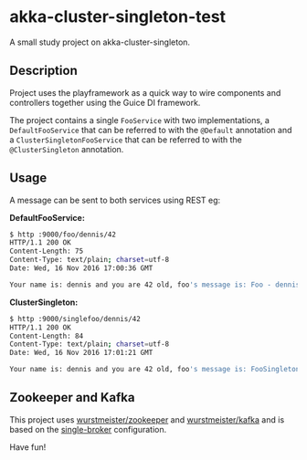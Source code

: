 # akka-cluster-singleton-test
A small study project on akka-cluster-singleton.

## Description
Project uses the playframework as a quick way to wire components and controllers together using
the Guice DI framework.

The project contains a single `FooService` with two implementations, a `DefaultFooService` that can
be referred to with the `@Default` annotation and a `ClusterSingletonFooService` that can be referred to
with the `@ClusterSingleton` annotation.

## Usage
A message can be sent to both services using REST eg:

__DefaultFooService:__
```bash
$ http :9000/foo/dennis/42
HTTP/1.1 200 OK
Content-Length: 75
Content-Type: text/plain; charset=utf-8
Date: Wed, 16 Nov 2016 17:00:36 GMT

Your name is: dennis and you are 42 old, foo's message is: Foo - dennis, 42
```

__ClusterSingleton:__
```bash
$ http :9000/singlefoo/dennis/42
HTTP/1.1 200 OK
Content-Length: 84
Content-Type: text/plain; charset=utf-8
Date: Wed, 16 Nov 2016 17:01:21 GMT

Your name is: dennis and you are 42 old, foo's message is: FooSingleton - dennis, 42
```

## Zookeeper and Kafka
This project uses [wurstmeister/zookeeper](https://hub.docker.com/r/wurstmeister/zookeeper/) and [wurstmeister/kafka](https://hub.docker.com/r/wurstmeister/kafka/) and is based on the [single-broker](https://github.com/wurstmeister/kafka-docker/blob/master/docker-compose-single-broker.yml)
configuration.



Have fun!